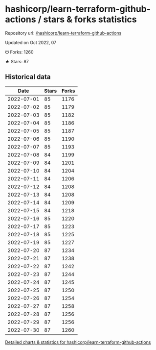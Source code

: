 # hashicorp/learn-terraform-github-actions / stars & forks statistics

Repository url: [/hashicorp/learn-terraform-github-actions](https://github.com/hashicorp/learn-terraform-github-actions)

Updated on Oct 2022, 07

☋ Forks: 1260

★ Stars: 87

## Historical data
| Date | Stars | Forks |
|------|-------|-------|
| 2022-07-01 | 85 | 1176 | 
| 2022-07-02 | 85 | 1179 | 
| 2022-07-03 | 85 | 1182 | 
| 2022-07-04 | 85 | 1186 | 
| 2022-07-05 | 85 | 1187 | 
| 2022-07-06 | 85 | 1190 | 
| 2022-07-07 | 85 | 1193 | 
| 2022-07-08 | 84 | 1199 | 
| 2022-07-09 | 84 | 1201 | 
| 2022-07-10 | 84 | 1204 | 
| 2022-07-11 | 84 | 1206 | 
| 2022-07-12 | 84 | 1208 | 
| 2022-07-13 | 84 | 1208 | 
| 2022-07-14 | 84 | 1209 | 
| 2022-07-15 | 84 | 1218 | 
| 2022-07-16 | 85 | 1220 | 
| 2022-07-17 | 85 | 1223 | 
| 2022-07-18 | 85 | 1225 | 
| 2022-07-19 | 85 | 1227 | 
| 2022-07-20 | 87 | 1234 | 
| 2022-07-21 | 87 | 1238 | 
| 2022-07-22 | 87 | 1242 | 
| 2022-07-23 | 87 | 1244 | 
| 2022-07-24 | 87 | 1245 | 
| 2022-07-25 | 87 | 1250 | 
| 2022-07-26 | 87 | 1254 | 
| 2022-07-27 | 87 | 1258 | 
| 2022-07-28 | 87 | 1256 | 
| 2022-07-29 | 87 | 1256 | 
| 2022-07-30 | 87 | 1260 | 


[Detailed charts & statistics for hashicorp/learn-terraform-github-actions](https://reviewgithub.com/rep/hashicorp/learn-terraform-github-actions)
